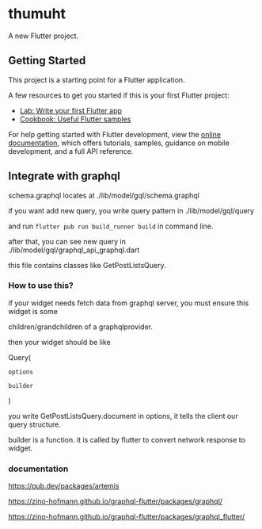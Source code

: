 # thumuht

A new Flutter project.

## Getting Started

This project is a starting point for a Flutter application.

A few resources to get you started if this is your first Flutter project:

- [Lab: Write your first Flutter app](https://docs.flutter.dev/get-started/codelab)
- [Cookbook: Useful Flutter samples](https://docs.flutter.dev/cookbook)

For help getting started with Flutter development, view the
[online documentation](https://docs.flutter.dev/), which offers tutorials,
samples, guidance on mobile development, and a full API reference.

## Integrate with graphql

schema.graphql locates at ./lib/model/gql/schema.graphql

if you want add new query, you write query pattern in ./lib/model/gql/query

and run `flutter pub run build_runner build` in command line.

after that, you can see new query in ./lib/model/gql/graphql_api_graphql.dart

this file contains classes like GetPostListsQuery.

### How to use this?

if your widget needs fetch data from graphql server, you must ensure this widget is some

children/grandchildren of a graphqlprovider.

then your widget should be like 

Query(

    options

    builder

)

you write GetPostListsQuery.document in options, it tells the client our query structure.

builder is a function. it is called by flutter to convert network response to widget.

### documentation

https://pub.dev/packages/artemis

https://zino-hofmann.github.io/graphql-flutter/packages/graphql/

https://zino-hofmann.github.io/graphql-flutter/packages/graphql_flutter/

